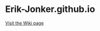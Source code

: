 # Erik-Jonker.github.io

[Visit the Wiki page](https://github.com/Erik-Jonker/Erik-Jonker.github.io/wiki "Erik Jonker github wiki page")
